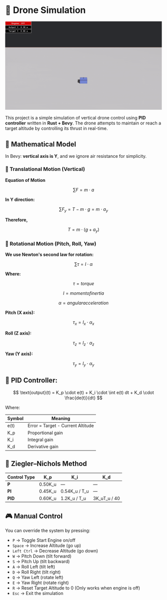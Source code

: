# 🚀 Drone Simulation

![Drone Simulation](./simulation.gif)

This project is a simple simulation of vertical drone control using **PID controller** written in **Rust + Bevy**. The drone attempts to maintain or reach a target altitude by controlling its thrust in real-time.

## 📐 Mathematical Model

In Bevy: **vertical axis is Y**, and we ignore air resistance for simplicity.

### 🚁 Translational Motion (Vertical)

**Equation of Motion**

$$
\sum F = m \cdot a
$$

**In Y direction:**

$$
\sum F_y = T - m \cdot g = m \cdot a_y
$$

**Therefore,**

$$
T = m \cdot (g + a_y)
$$

### 🔁 Rotational Motion (Pitch, Roll, Yaw)

**We use Newton's second law for rotation:**

$$
\sum \tau = I \cdot \alpha
$$

**Where:**

$$
\tau = torque
$$

$$
I = moment of inertia
$$

$$
\alpha = angular acceleration
$$

**Pitch (X axis):**

$$
\tau_x = I_x \cdot \alpha_x
$$

**Roll (Z axis):**

$$
\tau_z = I_z \cdot \alpha_z
$$

**Yaw (Y axis):**

$$
\tau_y = I_y \cdot \alpha_y
$$

## 🎯 PID Controller:

$$
\text{output}(t) = K_p \cdot e(t) + K_i \cdot \int e(t) dt + K_d \cdot \frac{de(t)}{dt}
$$

Where:

| Symbol | Meaning                           |
| ------ | --------------------------------- |
| e(t)   | Error = Target - Current Altitude |
| K_p    | Proportional gain                 |
| K_i    | Integral gain                     |
| K_d    | Derivative gain                   |

## 🎲 Ziegler–Nichols Method

| Control Type | K_p     | K_i           | K_d          |
| ------------ | ------- | ------------- | ------------ |
| **P**        | 0.50K_u | —             | —            |
| **PI**       | 0.45K_u | 0.54K_u / T_u | —            |
| **PID**      | 0.60K_u | 1.2K_u / T_u  | 3K_uT_u / 40 |

## 🎮 Manual Control

You can override the system by pressing:

- `P` → Toggle Start Engine on/off
- `Space` → Increase Altitude (go up)
- `Left Ctrl` → Decrease Altitude (go down)
- `W` → Pitch Down (tilt forward)
- `S` → Pitch Up (tilt backward)
- `A` → Roll Left (tilt left)
- `D` → Roll Right (tilt right)
- `Q` → Yaw Left (rotate left)
- `E` → Yaw Right (rotate right)
- `R` → Reset Target Altitude to 0 (Only works when engine is off)
- `Esc` → Exit the simulation
